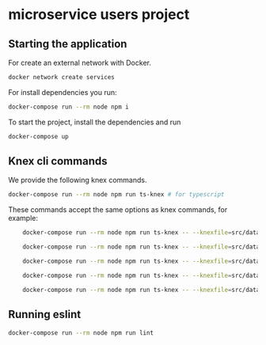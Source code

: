 # microservice users project

## Starting the application

For create an external network with Docker.

```bash
docker network create services
```

For install dependencies you run:

```bash
docker-compose run --rm node npm i
```

To start the project, install the dependencies and run

```bash
docker-compose up
```

## Knex cli commands

We provide the following knex commands.

```bash
docker-compose run --rm node npm run ts-knex # for typescript

```

These commands accept the same options as knex commands, for example:

```bash
    docker-compose run --rm node npm run ts-knex -- --knexfile=src/database/knexfile.ts migrate:make -x ts migration-name # Create a migration in typescript

    docker-compose run --rm node npm run ts-knex -- --knexfile=src/database/knexfile.ts seed:make -x ts seed-name # Create a seed in typescript

    docker-compose run --rm node npm run ts-knex -- --knexfile=src/database/knexfile.ts migrate:latest # Run all migrations in typescript

    docker-compose run --rm node npm run ts-knex -- --knexfile=src/database/knexfile.ts migrate:rollback # Rollback a single migration in typescript

    docker-compose run --rm node npm run ts-knex -- --knexfile=src/database/knexfile.ts seed:run # Run all seeds in typescript
```

## Running eslint

```bash
docker-compose run --rm node npm run lint